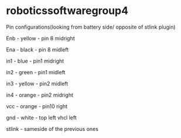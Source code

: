 # roboticssoftwaregroup4

Pin configurations(looking from battery side/ opposite of stlink plugin)

Enb - yellow - pin 8 midright

Ena - black - pin 8 midleft



in1 - blue - pin1 midright

in2 - green - pin1 midleft

in3 - yellow - pin2 midleft

in4 - orange - pin2 midright


vcc - orange - pin10 right

gnd - white - top left vhcl left




stlink - sameside of the previous ones
